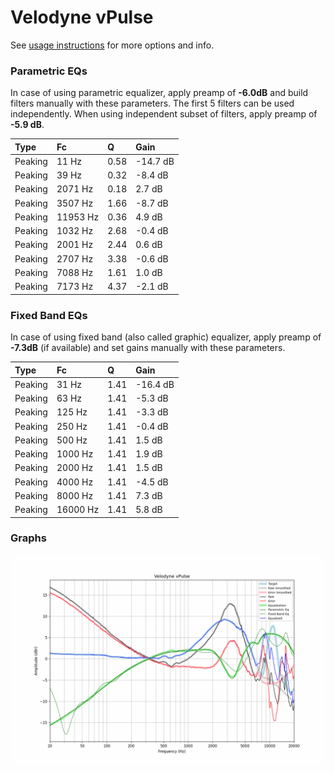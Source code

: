 # Velodyne vPulse
See [usage instructions](https://github.com/jaakkopasanen/AutoEq#usage) for more options and info.

### Parametric EQs
In case of using parametric equalizer, apply preamp of **-6.0dB** and build filters manually
with these parameters. The first 5 filters can be used independently.
When using independent subset of filters, apply preamp of **-5.9 dB**.

| Type    | Fc       |    Q | Gain     |
|:--------|:---------|:-----|:---------|
| Peaking | 11 Hz    | 0.58 | -14.7 dB |
| Peaking | 39 Hz    | 0.32 | -8.4 dB  |
| Peaking | 2071 Hz  | 0.18 | 2.7 dB   |
| Peaking | 3507 Hz  | 1.66 | -8.7 dB  |
| Peaking | 11953 Hz | 0.36 | 4.9 dB   |
| Peaking | 1032 Hz  | 2.68 | -0.4 dB  |
| Peaking | 2001 Hz  | 2.44 | 0.6 dB   |
| Peaking | 2707 Hz  | 3.38 | -0.6 dB  |
| Peaking | 7088 Hz  | 1.61 | 1.0 dB   |
| Peaking | 7173 Hz  | 4.37 | -2.1 dB  |

### Fixed Band EQs
In case of using fixed band (also called graphic) equalizer, apply preamp of **-7.3dB**
(if available) and set gains manually with these parameters.

| Type    | Fc       |    Q | Gain     |
|:--------|:---------|:-----|:---------|
| Peaking | 31 Hz    | 1.41 | -16.4 dB |
| Peaking | 63 Hz    | 1.41 | -5.3 dB  |
| Peaking | 125 Hz   | 1.41 | -3.3 dB  |
| Peaking | 250 Hz   | 1.41 | -0.4 dB  |
| Peaking | 500 Hz   | 1.41 | 1.5 dB   |
| Peaking | 1000 Hz  | 1.41 | 1.9 dB   |
| Peaking | 2000 Hz  | 1.41 | 1.5 dB   |
| Peaking | 4000 Hz  | 1.41 | -4.5 dB  |
| Peaking | 8000 Hz  | 1.41 | 7.3 dB   |
| Peaking | 16000 Hz | 1.41 | 5.8 dB   |

### Graphs
![](./Velodyne%20vPulse.png)